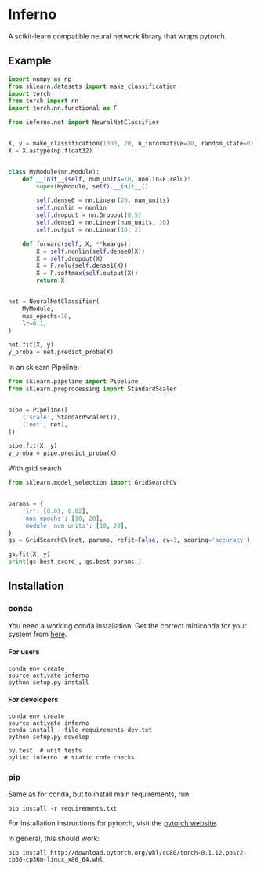 # Inferno

A scikit-learn compatible neural network library that wraps pytorch.

## Example

```python
import numpy as np
from sklearn.datasets import make_classification
import torch
from torch import nn
import torch.nn.functional as F

from inferno.net import NeuralNetClassifier


X, y = make_classification(1000, 20, n_informative=10, random_state=0)
X = X.astype(np.float32)


class MyModule(nn.Module):
    def __init__(self, num_units=10, nonlin=F.relu):
        super(MyModule, self).__init__()

        self.dense0 = nn.Linear(20, num_units)
        self.nonlin = nonlin
        self.dropout = nn.Dropout(0.5)
        self.dense1 = nn.Linear(num_units, 10)
        self.output = nn.Linear(10, 2)

    def forward(self, X, **kwargs):
        X = self.nonlin(self.dense0(X))
        X = self.dropout(X)
        X = F.relu(self.dense1(X))
        X = F.softmax(self.output(X))
        return X


net = NeuralNetClassifier(
    MyModule,
    max_epochs=10,
    lr=0.1,
)

net.fit(X, y)
y_proba = net.predict_proba(X)

```

In an sklearn Pipeline:

```python
from sklearn.pipeline import Pipeline
from sklearn.preprocessing import StandardScaler


pipe = Pipeline([
    ('scale', StandardScaler()),
    ('net', net),
])

pipe.fit(X, y)
y_proba = pipe.predict_proba(X)

```

With grid search

```python
from sklearn.model_selection import GridSearchCV


params = {
    'lr': [0.01, 0.02],
    'max_epochs': [10, 20],
    'module__num_units': [10, 20],
}
gs = GridSearchCV(net, params, refit=False, cv=3, scoring='accuracy')

gs.fit(X, y)
print(gs.best_score_, gs.best_params_)

```
## Installation

### conda

You need a working conda installation. Get the correct miniconda for
your system from [here](https://conda.io/miniconda.html).

#### For users

```
conda env create
source activate inferno
python setup.py install
```

#### For developers

```
conda env create
source activate inferno
conda install --file requirements-dev.txt
python setup.py develop

py.test  # unit tests
pylint inferno  # static code checks
```

### pip

Same as for conda, but to install main requirements, run:

```
pip install -r requirements.txt
```

For installation instructions for pytorch, visit the [pytorch
website](http://pytorch.org/).

In general, this should work:

```
pip install http://download.pytorch.org/whl/cu80/torch-0.1.12.post2-cp36-cp36m-linux_x86_64.whl
```